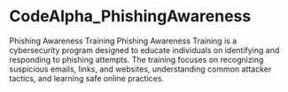 # CodeAlpha_PhishingAwareness
Phishing Awareness Training Phishing Awareness Training is a cybersecurity program designed to educate individuals on identifying and responding to phishing attempts. The training focuses on recognizing suspicious emails, links, and websites, understanding common attacker tactics, and learning safe online practices. 
